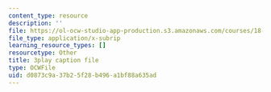 ```yaml
---
content_type: resource
description: ''
file: https://ol-ocw-studio-app-production.s3.amazonaws.com/courses/18-01sc-single-variable-calculus-fall-2010/d0873c9a37b25f28b496a1bf88a635ad_TpWQlKHPyJ4.vtt
file_type: application/x-subrip
learning_resource_types: []
resourcetype: Other
title: 3play caption file
type: OCWFile
uid: d0873c9a-37b2-5f28-b496-a1bf88a635ad
---
```


